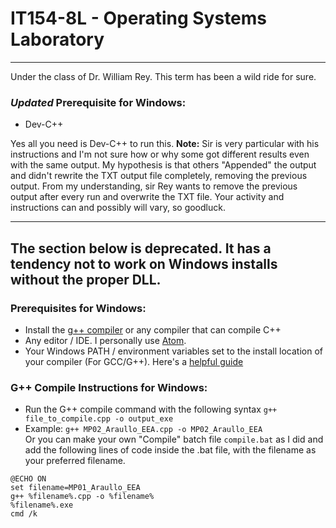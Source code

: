 # IT154-8L - Operating Systems Laboratory
***
Under the class of Dr. William Rey.
This term has been a wild ride for sure.

### *Updated* Prerequisite for Windows:
- Dev-C++

Yes all you need is Dev-C++ to run this.
**Note:** Sir is very particular with his instructions and I'm not sure how or why some got different results even with the same output. My hypothesis is that others "Appended" the output and didn't rewrite the TXT output file completely, removing the previous output. From my understanding, sir Rey wants to remove the previous output after every run and overwrite the TXT file. Your activity and instructions can and possibly will vary, so goodluck.


***
## The section below is deprecated. It has a tendency not to work on Windows installs without the proper DLL.
### Prerequisites for Windows:
- Install the [g++ compiler](https://sourceforge.net/projects/mingw/) or any compiler that can compile C++
- Any editor / IDE. I personally use [Atom](https://atom.io/).
- Your Windows PATH / environment variables set to the install location of your compiler (For GCC/G++). Here's a [helpful guide](https://www.scaler.com/topics/c/c-compiler-for-windows/)

### G++ Compile Instructions for Windows:
- Run the G++ compile command with the following syntax `g++ file_to_compile.cpp -o output_exe`
- Example: `g++ MP02_Araullo_EEA.cpp -o MP02_Araullo_EEA`<br/>
Or you can make your own "Compile" batch file `compile.bat` as I did and add the following lines of code inside the .bat file, with the filename as your preferred filename.
```
@ECHO ON
set filename=MP01_Araullo_EEA
g++ %filename%.cpp -o %filename%
%filename%.exe
cmd /k
```
